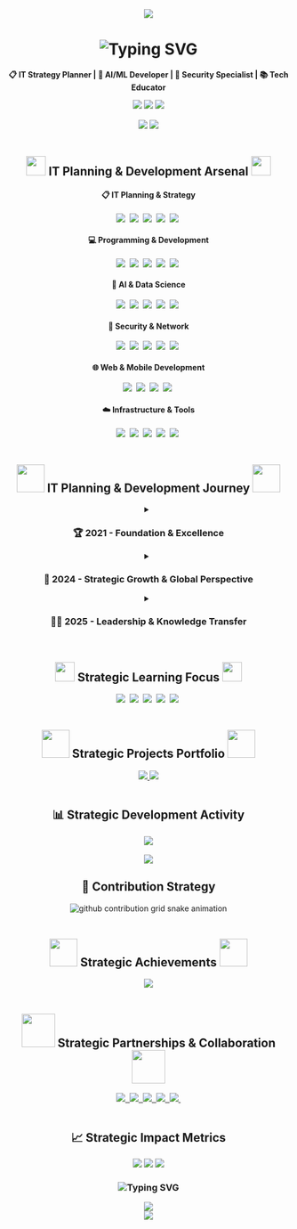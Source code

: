 <!--Header Section-->
<div align="center">
  <img src="https://capsule-render.vercel.app/api?type=waving&color=gradient&customColorList=24&height=280&section=header&text=Sunwook%20Lee%20📋&fontSize=70&fontColor=ffffff&animation=fadeIn" />
</div>

<!--Introduction-->
<div align="center">
  <h1>
    <img src="https://readme-typing-svg.herokuapp.com?font=Fira+Code&size=30&pause=1000&color=00D9FF&center=true&vCenter=true&multiline=true&width=700&height=100&lines=🌟+IT+Planner+%26+Strategic+Developer+🌟;Turning+Vision+into+Reality%2C+Strategy+into+Innovation" alt="Typing SVG" />
  </h1>
  <p>
    <strong>📋 IT Strategy Planner | 🚀 AI/ML Developer | 🔐 Security Specialist | 📚 Tech Educator</strong>
  </p>
  
  <img src="https://img.shields.io/badge/Location-South%20Korea-blue?style=flat-square&logo=google-maps" />
  <img src="https://img.shields.io/badge/Focus-IT%20Strategy%20%26%20Planning-brightgreen?style=flat-square" />
  <img src="https://img.shields.io/badge/Status-Open%20to%20Strategic%20Projects-yellow?style=flat-square" />
</div>

<br>

<!--GitHub Stats-->
<div align="center">
  <img src="https://github-readme-stats.vercel.app/api?username=SunwookLee-04&show_icons=true&theme=tokyonight&hide_border=true&include_all_commits=true&count_private=true" />
  <img src="https://github-readme-streak-stats.herokuapp.com/?user=SunwookLee-04&theme=tokyonight&hide_border=true" />
</div>

<br>

<!--Tech Stack-->
<h2 align="center">
  <img src="https://media.giphy.com/media/iY8CRBdQXODJSCERIr/giphy.gif" width="35">
  IT Planning & Development Arsenal
  <img src="https://media.giphy.com/media/iY8CRBdQXODJSCERIr/giphy.gif" width="35">
</h2>

<div align="center">
  <h4>📋 IT Planning & Strategy</h4>
  <img src="https://img.shields.io/badge/IT%20Strategy-9932CC?style=for-the-badge&logo=strategy&logoColor=white" />&nbsp
  <img src="https://img.shields.io/badge/Project%20Management-FF9500?style=for-the-badge&logo=trello&logoColor=white" />&nbsp
  <img src="https://img.shields.io/badge/System%20Architecture-4169E1?style=for-the-badge&logo=diagramsdotnet&logoColor=white" />&nbsp
  <img src="https://img.shields.io/badge/Requirements%20Analysis-32CD32?style=for-the-badge&logo=microsoftword&logoColor=white" />&nbsp
  <img src="https://img.shields.io/badge/Technical%20Documentation-FF4500?style=for-the-badge&logo=markdown&logoColor=white" />&nbsp
</div>

<div align="center">
  <h4>💻 Programming & Development</h4>
  <img src="https://img.shields.io/badge/Python-3776AB?style=for-the-badge&logo=python&logoColor=white" />&nbsp
  <img src="https://img.shields.io/badge/JavaScript-F7DF1E?style=for-the-badge&logo=javascript&logoColor=black" />&nbsp
  <img src="https://img.shields.io/badge/SQL-336791?style=for-the-badge&logo=postgresql&logoColor=white" />&nbsp
  <img src="https://img.shields.io/badge/Pine%20Script-00B453?style=for-the-badge&logo=tradingview&logoColor=white" />&nbsp
  <img src="https://img.shields.io/badge/Dart-0175C2?style=for-the-badge&logo=dart&logoColor=white" />&nbsp
</div>

<div align="center">
  <h4>🧠 AI & Data Science</h4>
  <img src="https://img.shields.io/badge/TensorFlow-FF6F00.svg?style=for-the-badge&logo=TensorFlow&logoColor=white" />&nbsp
  <img src="https://img.shields.io/badge/PyTorch-EE4C2C?style=for-the-badge&logo=pytorch&logoColor=white" />&nbsp
  <img src="https://img.shields.io/badge/pandas-150458.svg?style=for-the-badge&logo=pandas&logoColor=white" />&nbsp
  <img src="https://img.shields.io/badge/numpy-013243.svg?style=for-the-badge&logo=numpy&logoColor=white" />&nbsp
  <img src="https://img.shields.io/badge/OpenCV-5C3EE8?style=for-the-badge&logo=OpenCV&logoColor=white" />&nbsp
</div>

<div align="center">
  <h4>🔐 Security & Network</h4>
  <img src="https://img.shields.io/badge/CCNA-1BA0D7?style=for-the-badge&logo=cisco&logoColor=white" />&nbsp
  <img src="https://img.shields.io/badge/CCNP-0052CC?style=for-the-badge&logo=cisco&logoColor=white" />&nbsp
  <img src="https://img.shields.io/badge/Reverse%20Engineering-FF0000?style=for-the-badge&logo=hackthebox&logoColor=white" />&nbsp
  <img src="https://img.shields.io/badge/Network%20Security-FF6B35?style=for-the-badge&logo=pfsense&logoColor=white" />&nbsp
  <img src="https://img.shields.io/badge/System%20Forensics-800080?style=for-the-badge&logo=wireshark&logoColor=white" />&nbsp
</div>

<div align="center">
  <h4>🌐 Web & Mobile Development</h4>
  <img src="https://img.shields.io/badge/Django-092E20?style=for-the-badge&logo=django&logoColor=white" />&nbsp
  <img src="https://img.shields.io/badge/React-61DAFB?style=for-the-badge&logo=react&logoColor=black" />&nbsp
  <img src="https://img.shields.io/badge/Flutter-02569B?style=for-the-badge&logo=flutter&logoColor=white" />&nbsp
  <img src="https://img.shields.io/badge/FastAPI-009688?style=for-the-badge&logo=fastapi&logoColor=white" />&nbsp
</div>

<div align="center">
  <h4>☁️ Infrastructure & Tools</h4>
  <img src="https://img.shields.io/badge/AWS-232F3E?style=for-the-badge&logo=amazon-aws&logoColor=white" />&nbsp
  <img src="https://img.shields.io/badge/Azure-0078D4?style=for-the-badge&logo=microsoft-azure&logoColor=white" />&nbsp
  <img src="https://img.shields.io/badge/Linux-FCC624?style=for-the-badge&logo=linux&logoColor=black" />&nbsp
  <img src="https://img.shields.io/badge/Git-F05032?style=for-the-badge&logo=git&logoColor=white" />&nbsp
  <img src="https://img.shields.io/badge/Notion-000000?style=for-the-badge&logo=notion&logoColor=white" />&nbsp
</div>

<br>

<!--Professional Journey-->
<h2 align="center">
  <img src="https://media.giphy.com/media/VgCDAzcKvsR6OM0uWg/giphy.gif" width="50">
  IT Planning & Development Journey
  <img src="https://media.giphy.com/media/VgCDAzcKvsR6OM0uWg/giphy.gif" width="50">
</h2>

<div align="center">
  <details>
    <summary><h3>🏆 2021 - Foundation & Excellence</h3></summary>
    <br>
    <table>
      <tr>
        <td align="center" width="350">
          <img src="https://img.shields.io/badge/🏆_Busan_AI_Competition-Strategic%20Planning%20Excellence-FF6B6B?style=for-the-badge" />
        </td>
        <td align="left">
          <strong>Busan AI Competition - Future Education Director's Award</strong><br>
          • <strong>Role:</strong> Technical Strategy & AI Implementation Planning<br>
          • <strong>Achievement:</strong> Strategic approach to AI problem-solving<br>
          • <strong>Impact:</strong> Bridging technical and business requirements<br>
          • <strong>Skills:</strong> Strategic Planning, AI Architecture Design
        </td>
      </tr>
      <tr>
        <td align="center">
          <img src="https://img.shields.io/badge/🎨_ICT_Convergence_Hackathon-Design%20%26%20Strategy-4ECDC4?style=for-the-badge" />
        </td>
        <td align="left">
          <strong>6th ICT Convergence Hackathon - Design Excellence</strong><br>
          • <strong>Role:</strong> UX Strategy & Technical Planning<br>
          • <strong>Innovation:</strong> User-centered design strategy<br>
          • <strong>Leadership:</strong> Cross-functional team coordination<br>
          • <strong>Skills:</strong> Design Strategy, Team Leadership
        </td>
      </tr>
      <tr>
        <td align="center">
          <img src="https://img.shields.io/badge/⚽_Sports_Data_Strategy-Analytics%20Planning-45B7D1?style=for-the-badge" />
        </td>
        <td align="left">
          <strong>Sports Data Utilization Competition</strong><br>
          • <strong>Role:</strong> Data Strategy & Analytics Planning<br>
          • <strong>Approach:</strong> Strategic data architecture design<br>
          • <strong>Output:</strong> Comprehensive analytics roadmap<br>
          • <strong>Skills:</strong> Data Strategy, Business Intelligence Planning
        </td>
      </tr>
    </table>
  </details>

  <details>
    <summary><h3>🚀 2024 - Strategic Growth & Global Perspective</h3></summary>
    <br>
    <table>
      <tr>
        <td align="center" width="350">
          <img src="https://img.shields.io/badge/🏢_CAHLP_Company-IT%20Strategy%20Lead-FF9FF3?style=for-the-badge" />
        </td>
        <td align="left">
          <strong>CAHLP Company - IT Strategy & Planning</strong><br>
          • <strong>Role:</strong> IT Strategy Development & Implementation<br>
          • <strong>Responsibility:</strong> Technology roadmap planning<br>
          • <strong>Achievement:</strong> Enhanced organizational IT capabilities<br>
          • <strong>Skills:</strong> Strategic Planning, Technology Assessment
        </td>
      </tr>
      <tr>
        <td align="center">
          <img src="https://img.shields.io/badge/🌏_CEBU_LCIC-Global%20IT%20Perspective-F9CA24?style=for-the-badge" />
        </td>
        <td align="left">
          <strong>CEBU LCIC University - International Experience</strong><br>
          • <strong>Duration:</strong> July 2024 ~ August 2024<br>
          • <strong>Focus:</strong> Global IT trends & cross-cultural communication<br>
          • <strong>Growth:</strong> International IT market understanding<br>
          • <strong>Skills:</strong> Global Strategy, Cultural Intelligence
        </td>
      </tr>
      <tr>
        <td align="center">
          <img src="https://img.shields.io/badge/💻_K--ICT_Week-Tech%20Strategy%20Showcase-6C5CE7?style=for-the-badge" />
        </td>
        <td align="left">
          <strong>K-ICT Week in Busan / IT EXPO</strong><br>
          • <strong>Role:</strong> Technology strategy presentation & networking<br>
          • <strong>Impact:</strong> IT trend analysis and strategic insights sharing<br>
          • <strong>Achievement:</strong> Industry relationship building<br>
          • <strong>Skills:</strong> Strategic Communication, Industry Analysis
        </td>
      </tr>
    </table>
  </details>

  <details>
    <summary><h3>👨‍🏫 2025 - Leadership & Knowledge Transfer</h3></summary>
    <br>
    <table>
      <tr>
        <td align="center" width="350">
          <img src="https://img.shields.io/badge/🤖_Robotics&Coding_Club-Tech%20Education%20Strategist-6BCF7F?style=for-the-badge" />
        </td>
        <td align="left">
          <strong>Robotics & Coding Club - Educational Strategy Lead</strong><br>
          • <strong>Position:</strong> Coding Instructor & Curriculum Strategist (2025~)<br>
          • <strong>Mission:</strong> Next-gen tech talent development strategy<br>
          • <strong>Approach:</strong> Strategic educational methodology design<br>
          • <strong>Skills:</strong> Educational Strategy, Talent Development Planning
        </td>
      </tr>
    </table>
  </details>
</div>

<br>

<!--Currently Mastering-->
<h2 align="center">
  <img src="https://media.giphy.com/media/WUlplcMpOCEmTGBtBW/giphy.gif" width="35">
  Strategic Learning Focus
  <img src="https://media.giphy.com/media/WUlplcMpOCEmTGBtBW/giphy.gif" width="35">
</h2>
<div align="center">
  <img src="https://img.shields.io/badge/IT%20Governance-9932CC?style=for-the-badge&logo=strategy&logoColor=white" />&nbsp
  <img src="https://img.shields.io/badge/CCNP%20Enterprise-0052CC?style=for-the-badge&logo=cisco&logoColor=white" />&nbsp
  <img src="https://img.shields.io/badge/Enterprise%20Architecture-4169E1?style=for-the-badge&logo=archlinux&logoColor=white" />&nbsp
  <img src="https://img.shields.io/badge/Digital%20Transformation-FF6F00?style=for-the-badge&logo=digitalocean&logoColor=white" />&nbsp
  <img src="https://img.shields.io/badge/Strategic%20AI%20Planning-00D9FF?style=for-the-badge&logo=openai&logoColor=white" />&nbsp
</div>

<br>

<!--Featured Projects-->
<h2 align="center">
  <img src="https://media.giphy.com/media/L8K62iTDkzGX6/giphy.gif" width="50">
  Strategic Projects Portfolio
  <img src="https://media.giphy.com/media/L8K62iTDkzGX6/giphy.gif" width="50">
</h2>

<div align="center">
  <a href="https://github.com/SunwookLee-04/it-strategy-framework">
    <img src="https://github-readme-stats.vercel.app/api/pin/?username=SunwookLee-04&repo=it-strategy-framework&theme=tokyonight&hide_border=true" />
  </a>
  <a href="https://github.com/SunwookLee-04/ai-planning-toolkit">
    <img src="https://github-readme-stats.vercel.app/api/pin/?username=SunwookLee-04&repo=ai-planning-toolkit&theme=tokyonight&hide_border=true" />
  </a>
</div>

<br>

<!--Activity Graph-->
<div align="center">
  <h2>📊 Strategic Development Activity</h2>
  <img src="https://github-readme-activity-graph.vercel.app/graph?username=SunwookLee-04&theme=tokyo-night&hide_border=true&bg_color=1a1b27&color=70a5fd&line=bf91f3&point=38bdae&area=true" />
</div>

<br>

<!--Languages & Contribution Snake-->
<div align="center">
  <img src="https://github-readme-stats.vercel.app/api/top-langs/?username=SUNWOOKLEE04&layout=compact&theme=tokyonight&hide_border=true&langs_count=8" />
</div>

<div align="center">
  <h2>🐍 Contribution Strategy</h2>
  <picture>
    <source media="(prefers-color-scheme: dark)" srcset="https://raw.githubusercontent.com/SunwookLee-04/SunwookLee-04/output/github-contribution-grid-snake-dark.svg">
    <source media="(prefers-color-scheme: light)" srcset="https://raw.githubusercontent.com/SunwookLee-04/SunwookLee-04/output/github-contribution-grid-snake.svg">
    <img alt="github contribution grid snake animation" src="https://raw.githubusercontent.com/SunwookLee-04/SunwookLee-04/output/github-contribution-grid-snake.svg">
  </picture>
</div>

<br>

<!--Achievements-->
<h2 align="center">
  <img src="https://media.giphy.com/media/3o7qDVHln5s9aZqs2k/giphy.gif" width="50">
  Strategic Achievements
  <img src="https://media.giphy.com/media/3o7qDVHln5s9aZqs2k/giphy.gif" width="50">
</h2>

<div align="center">
  <img src="https://github-profile-trophy.vercel.app/?username=SunwookLee-04&theme=tokyonight&column=4&margin-w=15&margin-h=15&no-bg=true&no-frame=true" />
</div>

<br>

<!--Connect-->
<h2 align="center">
  <img src="https://media.giphy.com/media/LnQjpWaON8nhr21vNW/giphy.gif" width="60">
  Strategic Partnerships & Collaboration
  <img src="https://media.giphy.com/media/LnQjpWaON8nhr21vNW/giphy.gif" width="60">
</h2>

<div align="center">
  <a href="mailto:developsun04@gmail.com">
    <img src="https://img.shields.io/badge/Email-D14836?style=for-the-badge&logo=gmail&logoColor=white&label=Strategic%20Discussions"/>&nbsp
  </a>
  <a href="https://www.linkedin.com/in/sunwook-lee-07b802367">
    <img src="https://img.shields.io/badge/LinkedIn-0077B5?style=for-the-badge&logo=linkedin&logoColor=white&label=Professional%20Network"/>&nbsp
  </a>
  <a href="https://www.instagram.com/sunwook.dev/">
    <img src="https://img.shields.io/badge/Instagram-E4405F?style=for-the-badge&logo=instagram&logoColor=white&label=Tech%20Insights"/>&nbsp
  </a>
  <a href="https://x.com/Sunwook_dev">
    <img src="https://img.shields.io/badge/X-000000?style=for-the-badge&logo=x&logoColor=white&label=Tech%20Thoughts"/>&nbsp
  </a>
  <a href="https://github.com/SUNWOOKLEE04">
    <img src="https://img.shields.io/badge/GitHub-100000?style=for-the-badge&logo=github&logoColor=white&label=Strategic%20Projects"/>&nbsp
  </a>
</div>


<br>

<!--Fun Stats-->
<div align="center">
  <h2>📈 Strategic Impact Metrics</h2>
  <img src="https://komarev.com/ghpvc/?username=SunwookLee-04&style=for-the-badge&color=blueviolet&label=STRATEGIC+VIEWS" />
  <img src="https://img.shields.io/github/followers/SunwookLee-04?style=for-the-badge&color=blue&label=NETWORK+SIZE" />
  <img src="https://img.shields.io/github/stars/SunwookLee-04?style=for-the-badge&color=yellow&label=PROJECT+IMPACT" />
</div>

<div align="center">
  <h3>
    <img src="https://readme-typing-svg.herokuapp.com?font=Fira+Code&size=20&pause=3000&color=00D9FF&center=true&vCenter=true&width=800&lines=Strategic+thinking+meets+technical+excellence!+📋;Let's+plan+the+future+of+technology+together!+🚀;Open+to+strategic+partnerships+and+IT+planning+projects+💡" alt="Typing SVG" />
  </h3>
</div>

<!--Quote-->
<div align="center">
  <img src="https://quotes-github-readme.vercel.app/api?type=horizontal&theme=tokyonight" />
</div>

<!--Footer-->
<div align="center">
  <img src="https://capsule-render.vercel.app/api?type=waving&color=gradient&customColorList=24&height=100&section=footer" />
</div>

